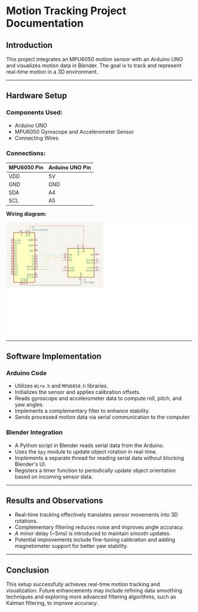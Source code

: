 # Motion Tracking Project Documentation

## Introduction
This project integrates an MPU6050 motion sensor with an Arduino UNO and visualizes motion data in Blender. The goal is to track and represent real-time motion in a 3D environment.

---

## Hardware Setup

### Components Used:
- Arduino UNO
- MPU6050 Gyroscope and Accelerometer Sensor
- Connecting Wires

### Connections:
| MPU6050 Pin | Arduino UNO Pin |
|-------------|-----------------|
| VDD         | 5V              |
| GND         | GND             |
| SDA         | A4              |
| SCL         | A5              |

**Wiring diagram:**

![Wiring Diagram](wiring_diagram.png)

---

## Software Implementation

### Arduino Code
- Utilizes `Wire.h` and `MPU6050.h` libraries.
- Initializes the sensor and applies calibration offsets.
- Reads gyroscope and accelerometer data to compute roll, pitch, and yaw angles.
- Implements a complementary filter to enhance stability.
- Sends processed motion data via serial communication to the computer.

### Blender Integration
- A Python script in Blender reads serial data from the Arduino.
- Uses the `bpy` module to update object rotation in real-time.
- Implements a separate thread for reading serial data without blocking Blender's UI.
- Registers a timer function to periodically update object orientation based on incoming sensor data.

---

## Results and Observations
- Real-time tracking effectively translates sensor movements into 3D rotations.
- Complementary filtering reduces noise and improves angle accuracy.
- A minor delay (~5ms) is introduced to maintain smooth updates.
- Potential improvements include fine-tuning calibration and adding magnetometer support for better yaw stability.

---

## Conclusion
This setup successfully achieves real-time motion tracking and visualization. Future enhancements may include refining data smoothing techniques and exploring more advanced filtering algorithms, such as Kalman filtering, to improve accuracy.

